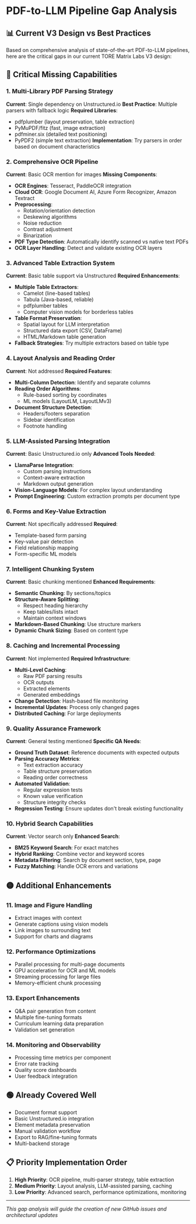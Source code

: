 # PDF-to-LLM Pipeline Gap Analysis

## 📊 Current V3 Design vs Best Practices

Based on comprehensive analysis of state-of-the-art PDF-to-LLM pipelines, here are the critical gaps in our current TORE Matrix Labs V3 design:

## 🔴 Critical Missing Capabilities

### 1. **Multi-Library PDF Parsing Strategy**
**Current**: Single dependency on Unstructured.io
**Best Practice**: Multiple parsers with fallback logic
**Required Libraries**:
- pdfplumber (layout preservation, table extraction)
- PyMuPDF/fitz (fast, image extraction) 
- pdfminer.six (detailed text positioning)
- PyPDF2 (simple text extraction)
**Implementation**: Try parsers in order based on document characteristics

### 2. **Comprehensive OCR Pipeline**
**Current**: Basic OCR mention for images
**Missing Components**:
- **OCR Engines**: Tesseract, PaddleOCR integration
- **Cloud OCR**: Google Document AI, Azure Form Recognizer, Amazon Textract
- **Preprocessing**: 
  - Rotation/orientation detection
  - Deskewing algorithms
  - Noise reduction
  - Contrast adjustment
  - Binarization
- **PDF Type Detection**: Automatically identify scanned vs native text PDFs
- **OCR Layer Handling**: Detect and validate existing OCR layers

### 3. **Advanced Table Extraction System**
**Current**: Basic table support via Unstructured
**Required Enhancements**:
- **Multiple Table Extractors**:
  - Camelot (line-based tables)
  - Tabula (Java-based, reliable)
  - pdfplumber tables
  - Computer vision models for borderless tables
- **Table Format Preservation**: 
  - Spatial layout for LLM interpretation
  - Structured data export (CSV, DataFrame)
  - HTML/Markdown table generation
- **Fallback Strategies**: Try multiple extractors based on table type

### 4. **Layout Analysis and Reading Order**
**Current**: Not addressed
**Required Features**:
- **Multi-Column Detection**: Identify and separate columns
- **Reading Order Algorithms**: 
  - Rule-based sorting by coordinates
  - ML models (LayoutLM, LayoutLMv3)
- **Document Structure Detection**:
  - Headers/footers separation
  - Sidebar identification
  - Footnote handling

### 5. **LLM-Assisted Parsing Integration**
**Current**: Basic Unstructured.io only
**Advanced Tools Needed**:
- **LlamaParse Integration**:
  - Custom parsing instructions
  - Context-aware extraction
  - Markdown output generation
- **Vision-Language Models**: For complex layout understanding
- **Prompt Engineering**: Custom extraction prompts per document type

### 6. **Forms and Key-Value Extraction**
**Current**: Not specifically addressed
**Required**:
- Template-based form parsing
- Key-value pair detection
- Field relationship mapping
- Form-specific ML models

### 7. **Intelligent Chunking System**
**Current**: Basic chunking mentioned
**Enhanced Requirements**:
- **Semantic Chunking**: By sections/topics
- **Structure-Aware Splitting**:
  - Respect heading hierarchy
  - Keep tables/lists intact
  - Maintain context windows
- **Markdown-Based Chunking**: Use structure markers
- **Dynamic Chunk Sizing**: Based on content type

### 8. **Caching and Incremental Processing**
**Current**: Not implemented
**Required Infrastructure**:
- **Multi-Level Caching**:
  - Raw PDF parsing results
  - OCR outputs
  - Extracted elements
  - Generated embeddings
- **Change Detection**: Hash-based file monitoring
- **Incremental Updates**: Process only changed pages
- **Distributed Caching**: For large deployments

### 9. **Quality Assurance Framework**
**Current**: General testing mentioned
**Specific QA Needs**:
- **Ground Truth Dataset**: Reference documents with expected outputs
- **Parsing Accuracy Metrics**:
  - Text extraction accuracy
  - Table structure preservation
  - Reading order correctness
- **Automated Validation**:
  - Regular expression tests
  - Known value verification
  - Structure integrity checks
- **Regression Testing**: Ensure updates don't break existing functionality

### 10. **Hybrid Search Capabilities**
**Current**: Vector search only
**Enhanced Search**:
- **BM25 Keyword Search**: For exact matches
- **Hybrid Ranking**: Combine vector and keyword scores
- **Metadata Filtering**: Search by document section, type, page
- **Fuzzy Matching**: Handle OCR errors and variations

## 🟡 Additional Enhancements

### 11. **Image and Figure Handling**
- Extract images with context
- Generate captions using vision models
- Link images to surrounding text
- Support for charts and diagrams

### 12. **Performance Optimizations**
- Parallel processing for multi-page documents
- GPU acceleration for OCR and ML models
- Streaming processing for large files
- Memory-efficient chunk processing

### 13. **Export Enhancements**
- Q&A pair generation from content
- Multiple fine-tuning formats
- Curriculum learning data preparation
- Validation set generation

### 14. **Monitoring and Observability**
- Processing time metrics per component
- Error rate tracking
- Quality score dashboards
- User feedback integration

## 🟢 Already Covered Well

- Document format support
- Basic Unstructured.io integration
- Element metadata preservation
- Manual validation workflow
- Export to RAG/fine-tuning formats
- Multi-backend storage

## 📋 Priority Implementation Order

1. **High Priority**: OCR pipeline, multi-parser strategy, table extraction
2. **Medium Priority**: Layout analysis, LLM-assisted parsing, caching
3. **Low Priority**: Advanced search, performance optimizations, monitoring

---

*This gap analysis will guide the creation of new GitHub issues and architectural updates*